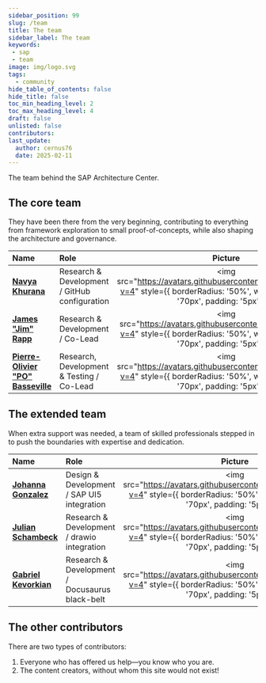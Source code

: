 ```yaml
---
sidebar_position: 99
slug: /team
title: The team
sidebar_label: The team
keywords:
 - sap
 - team
image: img/logo.svg
tags:
  - community
hide_table_of_contents: false
hide_title: false
toc_min_heading_level: 2
toc_max_heading_level: 4
draft: false
unlisted: false
contributors:
last_update:
  author: cernus76
  date: 2025-02-11
---
```


The team behind the SAP Architecture Center.

## The core team

They have been there from the very beginning, contributing to everything from framework exploration to small proof-of-concepts, while also shaping the architecture and governance.

| Name | Role | Picture |
| :--- | :--- | :---: |
| [**Navya Khurana**](https://github.com/navyakhurana) | Research & Development / GitHub configuration | <img src="https://avatars.githubusercontent.com/u/64686397?v=4" style={{ borderRadius: '50%', width: '70px', height: '70px', padding: '5px' }}/> |
| [**James "Jim" Rapp**](https://github.com/jmsrpp) | Research & Development / Co-Lead | <img src="https://avatars.githubusercontent.com/u/6976027?v=4" style={{ borderRadius: '50%', width: '70px', height: '70px', padding: '5px' }}/> |
| [**Pierre-Olivier "PO" Basseville**](https://github.com/cernus76) | Research, Development & Testing / Co-Lead | <img src="https://avatars.githubusercontent.com/u/52779296?v=4" style={{ borderRadius: '50%', width: '70px', height: '70px', padding: '5px' }}/> |

## The extended team

When extra support was needed, a team of skilled professionals stepped in to push the boundaries with expertise and dedication.

| Name | Role | Picture |
| :--- | :--- | :---: |
| [**Johanna Gonzalez**](https://github.com/johannagonnzdz) | Design & Development / SAP UI5 integration | <img src="https://avatars.githubusercontent.com/u/162330474?v=4" style={{ borderRadius: '50%', width: '70px', height: '70px', padding: '5px' }}/> |
| [**Julian Schambeck**](https://github.com/julian-schambeck) | Research & Development / drawio integration | <img src="https://avatars.githubusercontent.com/u/111286747?v=4" style={{ borderRadius: '50%', width: '70px', height: '70px', padding: '5px' }}/> |
| [**Gabriel Kevorkian**](https://github.com/g-kevorkian) | Research & Development / Docusaurus black-belt | <img src="https://avatars.githubusercontent.com/u/171132206?v=4" style={{ borderRadius: '50%', width: '70px', height: '70px', padding: '5px' }}/> |

## The other contributors

There are two types of contributors:  

1. Everyone who has offered us help—you know who you are.  
2. The content creators, without whom this site would not exist!
